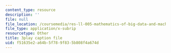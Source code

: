 ```yaml
---
content_type: resource
description: ''
file: null
file_location: /coursemedia/res-ll-005-mathematics-of-big-data-and-machine-learning-january-iap-2020/f51635e2a64b5f789f835b808f4a674d_WkYdi40yNwY.vtt
file_type: application/x-subrip
resourcetype: Other
title: 3play caption file
uid: f51635e2-a64b-5f78-9f83-5b808f4a674d
---
```

